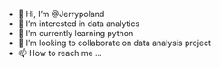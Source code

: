 - 👋 Hi, I’m @Jerrypoland
- 👀 I’m interested in data analytics 
- 🌱 I’m currently learning python
- 💞️ I’m looking to collaborate on data analysis project 
- 📫 How to reach me ...

<!---
Jerrypoland/Jerrypoland is a ✨ special ✨ repository because its `README.md` (this file) appears on your GitHub profile.
You can click the Preview link to take a look at your changes.
--->
